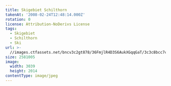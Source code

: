 ```yaml
---
title: Skigebiet Schilthorn
takenAt: '2008-02-24T12:48:14.000Z'
rotation: 0
license: Attribution-NoDerivs License
tags:
  - Skigebiet
  - Schilthorn
  - Ski
url: >-
  //images.ctfassets.net/bncv3c2gt878/36FmjlR4D3S6AukXGqqGaT/3c3c8bcc7cd965780698cee0757b3d27/skigebiet-schilthorn_4559725247_o
size: 2581005
image:
  width: 3039
  height: 2014
contentType: image/jpeg
---
```


